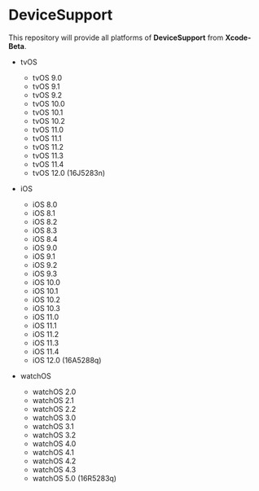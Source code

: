 # DeviceSupport

This repository will provide all platforms of **DeviceSupport** from **Xcode-Beta**.

- tvOS
	- tvOS 9.0
	- tvOS 9.1
	- tvOS 9.2
	- tvOS 10.0
	- tvOS 10.1
	- tvOS 10.2
	- tvOS 11.0
	- tvOS 11.1
	- tvOS 11.2
	- tvOS 11.3
	- tvOS 11.4
	- tvOS 12.0 (16J5283n)

- iOS
	- iOS 8.0
	- iOS 8.1
	- iOS 8.2
	- iOS 8.3
	- iOS 8.4
	- iOS 9.0
	- iOS 9.1
	- iOS 9.2
	- iOS 9.3
	- iOS 10.0
	- iOS 10.1
	- iOS 10.2
	- iOS 10.3
	- iOS 11.0
	- iOS 11.1
	- iOS 11.2
	- iOS 11.3
	- iOS 11.4
	- iOS 12.0 (16A5288q)

- watchOS
	- watchOS 2.0
	- watchOS 2.1
	- watchOS 2.2
	- watchOS 3.0
	- watchOS 3.1
	- watchOS 3.2
	- watchOS 4.0
	- watchOS 4.1
	- watchOS 4.2
	- watchOS 4.3
	- watchOS 5.0 (16R5283q)